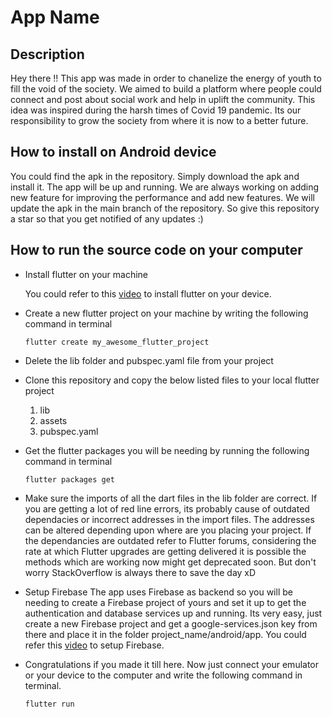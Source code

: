 # App Name

## Description

Hey there !! This app was made in order to chanelize the energy of youth to fill the
void of the society. We aimed to build a platform where people could connect and post
about social work and help in uplift the community. This idea was inspired during the
harsh times of Covid 19 pandemic. Its our responsibility to grow the society from where
it is now to a better future.

## How to install on Android device

You could find the apk in the repository. Simply download the apk and install it. The app will
be up and running. We are always working on adding new feature for improving the performance and
add new features. We will update the apk in the main branch of the repository.
So give this repository a star so that you get notified of any updates :)

## How to run the source code on your computer

- Install flutter on your machine

  You could refer to this [video](https://youtu.be/ZJl6PsBbnbg) to install flutter on your device.

- Create a new flutter project on your machine by writing the following command in terminal

  `flutter create my_awesome_flutter_project`

- Delete the lib folder and pubspec.yaml file from your project

- Clone this repository and copy the below listed files to your local flutter project

  1. lib
  2. assets
  3. pubspec.yaml

- Get the flutter packages you will be needing by running the following command in terminal

  `flutter packages get`

- Make sure the imports of all the dart files in the lib folder are correct. If you are getting a lot of red line errors, its probably cause of outdated dependacies or incorrect addresses in the import files. The addresses can be altered depending upon where are you placing your project. If the dependancies are outdated refer to Flutter forums, considering the rate at which Flutter upgrades are getting delivered it is possible the methods which are working now might get deprecated soon. But don't worry StackOverflow is always there to save the day xD

- Setup Firebase
  The app uses Firebase as backend so you will be needing to create a Firebase project of yours and set it up to get the authentication and database services up and running.
  Its very easy, just create a new Firebase project and get a google-services.json key from there and place it in the folder project_name/android/app.
  You could refer this [video](https://youtu.be/83YsBPPwISs) to setup Firebase.

- Congratulations if you made it till here. Now just connect your emulator or your device to the computer and write the following command in terminal.

  `flutter run`
